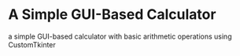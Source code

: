 # A Simple GUI-Based Calculator
a simple GUI-based calculator with basic arithmetic operations using CustomTkinter
